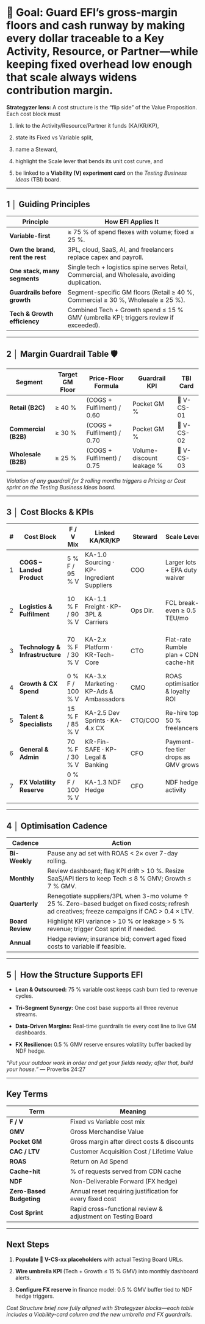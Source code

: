 # **🎯 Goal:** Guard EFI’s gross-margin floors and cash runway by making every dollar traceable to a Key Activity, Resource, or Partner—while keeping fixed overhead low enough that scale always widens contribution margin.

**Strategyzer lens:** A cost structure is the “flip side” of the Value Proposition. Each cost block must

1. link to the Activity/Resource/Partner it funds (KA/KR/KP),

2. state its Fixed vs Variable split,

3. name a Steward,

4. highlight the Scale lever that bends its unit cost curve, and

5. be linked to a **Viability (V) experiment card** on the *Testing Business Ideas* (TBI) board.

---

## **1 │ Guiding Principles**

| Principle | How EFI Applies It |
| ----- | ----- |
| **Variable-first** | ≥ 75 % of spend flexes with volume; fixed ≤ 25 %. |
| **Own the brand, rent the rest** | 3PL, cloud, SaaS, AI, and freelancers replace capex and payroll. |
| **One stack, many segments** | Single tech \+ logistics spine serves Retail, Commercial, and Wholesale, avoiding duplication. |
| **Guardrails before growth** | Segment-specific GM floors (Retail ≥ 40 %, Commercial ≥ 30 %, Wholesale ≥ 25 %). |
| **Tech & Growth efficiency** | Combined Tech \+ Growth spend ≤ 15 % GMV (umbrella KPI; triggers review if exceeded). |

---

## **2 │ Margin Guardrail Table 🛡️**

| Segment | Target GM Floor | Price-Floor Formula | Guardrail KPI | TBI Card |
| ----- | ----- | ----- | ----- | ----- |
| **Retail (B2C)** | ≥ 40 % | (COGS \+ Fulfilment) / 0.60 | Pocket GM % | 🔗 V-CS-01 |
| **Commercial (B2B)** | ≥ 30 % | (COGS \+ Fulfilment) / 0.70 | Pocket GM % | 🔗 V-CS-02 |
| **Wholesale (B2B)** | ≥ 25 % | (COGS \+ Fulfilment) / 0.75 | Volume-discount leakage % | 🔗 V-CS-03 |

*Violation of any guardrail for 2 rolling months triggers a Pricing or Cost sprint on the Testing Business Ideas board.*

---

## **3 │ Cost Blocks & KPIs**

| \# | Cost Block | F / V Mix | Linked KA/KR/KP | Steward | Scale Lever | Primary KPI | TBI Card |
| ----- | ----- | ----- | ----- | ----- | ----- | ----- | ----- |
| 1 | **COGS – Landed Product** | 5 % F / 95 % V | KA-1.0 Sourcing · KP-Ingredient Suppliers | COO | Larger lots \+ EPA duty waiver | Landed $/kg • % duty-free EU volume | 🔗 V-CS-04 |
| 2 | **Logistics & Fulfilment** | 10 % F / 90 % V | KA-1.1 Freight · KP-3PL & Carriers | Ops Dir. | FCL break-even ≥ 0.5 TEU/mo | Fulfilment $/order • % containers rolled | 🔗 V-CS-05 |
| 3 | **Technology & Infrastructure** | 70 % F / 30 % V | KA-2.x Platform · KR-Tech-Core | CTO | Flat-rate Rumble plan \+ CDN cache-hit | Tech spend % GMV ≤ 8 % • Cache-hit ≥ 80 % | 🔗 V-CS-06 |
| 4 | **Growth & CX Spend** | 0 % F / 100 % V | KA-3.x Marketing · KP-Ads & Ambassadors | CMO | ROAS optimisation & loyalty ROI | CAC : LTV ≤ 1 : 4 • ROAS ≥ 4× | 🔗 V-CS-07 |
| 5 | **Talent & Specialists** | 15 % F / 85 % V | KA-2.5 Dev Sprints · KA-4.x CX | CTO/COO | Re-hire top 50 % freelancers | Cost/story-point • On-time % | 🔗 V-CS-08 |
| 6 | **General & Admin** | 70 % F / 30 % V | KR-Fin-SAFE · KP-Legal & Banking | CFO | Payment-fee tier drops as GMV grows | G\&A % Revenue ≤ 12 % | 🔗 V-CS-09 |
| 7 | **FX Volatility Reserve** | 0 % F / 100 % V | KA-1.3 NDF Hedge | CFO | NDF hedge activity | Reserve \= 0.5 % GMV | 🔗 V-CS-10 |

---

## **4 │ Optimisation Cadence**

| Cadence | Action |
| ----- | ----- |
| **Bi-Weekly** | Pause any ad set with ROAS \< 2× over 7-day rolling. |
| **Monthly** | Review dashboard; flag KPI drift \> 10 %. Resize SaaS/API tiers to keep Tech ≤ 8 % GMV; Growth ≤ 7 % GMV. |
| **Quarterly** | Renegotiate suppliers/3PL when 3-mo volume ↑ 25 %. Zero-based budget on fixed costs; refresh ad creatives; freeze campaigns if CAC \> 0.4 × LTV. |
| **Board Review** | Highlight KPI variance \> 10 % or leakage \> 5 % revenue; trigger Cost sprint if needed. |
| **Annual** | Hedge review; insurance bid; convert aged fixed costs to variable if feasible. |

---

## **5 │ How the Structure Supports EFI**

* **Lean & Outsourced:** 75 % variable cost keeps cash burn tied to revenue cycles.

* **Tri-Segment Synergy:** One cost base supports all three revenue streams.

* **Data-Driven Margins:** Real-time guardrails tie every cost line to live GM dashboards.

* **FX Resilience:** 0.5 % GMV reserve ensures volatility buffer backed by NDF hedge.

*“Put your outdoor work in order and get your fields ready; after that, build your house.”* — Proverbs 24:27

---

## **Key Terms**

| Term | Meaning |
| ----- | ----- |
| **F / V** | Fixed vs Variable cost mix |
| **GMV** | Gross Merchandise Value |
| **Pocket GM** | Gross margin after direct costs & discounts |
| **CAC / LTV** | Customer Acquisition Cost / Lifetime Value |
| **ROAS** | Return on Ad Spend |
| **Cache-hit** | % of requests served from CDN cache |
| **NDF** | Non-Deliverable Forward (FX hedge) |
| **Zero-Based Budgeting** | Annual reset requiring justification for every fixed cost |
| **Cost Sprint** | Rapid cross-functional review & adjustment on Testing Board |

---

## **Next Steps**

1. **Populate 🔗 V-CS-xx placeholders** with actual Testing Board URLs.

2. **Wire umbrella KPI** (Tech \+ Growth ≤ 15 % GMV) into monthly dashboard alerts.

3. **Configure FX reserve** in finance model: 0.5 % GMV buffer tied to NDF hedge triggers.

*Cost Structure brief now fully aligned with Strategyzer blocks—each table includes a Viability-card column and the new umbrella and FX guardrails.*


